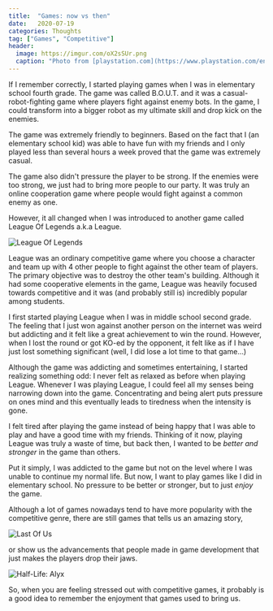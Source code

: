 ```yaml
---
title:  "Games: now vs then"
date:   2020-07-19
categories: Thoughts
tag: ["Games", "Competitive"]
header:
  image: https://imgur.com/oX2sSUr.png
  caption: "Photo from [playstation.com](https://www.playstation.com/en-us/games/tom-clancys-rainbow-six-siege-ps4/beginners-guide-to-rainbow-six-siege/)"
---
```


If I remember correctly, I started playing games when I was in elementary school fourth grade.
The game was called B.O.U.T. and it was a casual-robot-fighting game where players fight against enemy bots.
In the game, I could transform into a bigger robot as my ultimate skill and drop kick on the enemies.

The game was extremely friendly to beginners.
Based on the fact that I (an elementary school kid) was able to have fun with my friends and I only played less than several hours a week proved that the game was extremely casual.

The game also didn't pressure the player to be strong.
If the enemies were too strong, we just had to bring more people to our party.
It was truly an online cooperation game where people would fight against a common enemy as one.

However, it all changed when I was introduced to another game called League Of Legends a.k.a League.

![League Of Legends](https://imgur.com/DwIB6yX.png)

League was an ordinary competitive game where you choose a character and team up with 4 other people to fight against the other team of players.
The primary objective was to destroy the other team's building.
Although it had some cooperative elements in the game, League was heavily focused towards competitive and it was (and probably still is) incredibly popular among students.

I first started playing League when I was in middle school second grade.
The feeling that I just won against another person on the internet was weird but addicting and it felt like a great achievement to win the round.
However, when I lost the round or got KO-ed by the opponent, it felt like as if I have just lost something significant (well, I did lose a lot time to that game...)

Although the game was addicting and sometimes entertaining, I started realizing something odd: 
I never felt as relaxed as before when playing League.
Whenever I was playing League, I could feel all my senses being narrowing down into the game.
Concentrating and being alert puts pressure on ones mind and this eventually leads to tiredness when the intensity is gone.

I felt tired after playing the game instead of being happy that I was able to play and have a good time with my friends.
Thinking of it now, playing League was truly a waste of time, but back then, I wanted to be *better and stronger* in the game than others.

Put it simply, I was addicted to the game but not on the level where I was unable to continue my normal life.
But now, I want to play games like I did in elementary school.
No pressure to be better or stronger, but to just *enjoy* the game.

Although a lot of games nowadays tend to have more popularity with the competitive genre, 
there are still games that tells us an amazing story,

![Last Of Us](https://imgur.com/0PHZ1fr.png)

or show us the advancements that people made in game development that just makes the players drop their jaws.

![Half-Life: Alyx](https://imgur.com/W7NPedg.png)

So, when you are feeling stressed out with competitive games, it probably is a good idea to remember the enjoyment that games used to bring us.